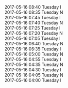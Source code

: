 2017-05-16 08:40 Tuesday  I  
2017-05-16 08:35 Tuesday  N  
2017-05-16 07:45 Tuesday  I  
2017-05-16 07:40 Tuesday  N  
2017-05-16 07:25 Tuesday  I  
2017-05-16 07:20 Tuesday  N  
2017-05-16 07:05 Tuesday  I  
2017-05-16 06:40 Tuesday  N  
2017-05-16 06:35 Tuesday  I  
2017-05-16 05:00 Tuesday  N  
2017-05-16 04:55 Tuesday  I  
2017-05-16 04:35 Tuesday  N  
2017-05-16 04:30 Tuesday  I  
2017-05-16 04:05 Tuesday  N  
2017-05-16 04:00 Tuesday  I  
